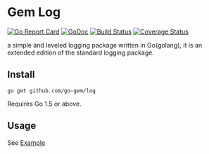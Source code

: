 # Gem Log
[![Go Report Card](https://goreportcard.com/badge/github.com/go-gem/log)](https://goreportcard.com/report/github.com/go-gem/log)
[![GoDoc](https://godoc.org/github.com/go-gem/log?status.svg)](https://godoc.org/github.com/go-gem/log)
[![Build Status](https://travis-ci.org/go-gem/log.svg?branch=master)](https://travis-ci.org/go-gem/log)
[![Coverage Status](https://coveralls.io/repos/github/go-gem/log/badge.svg?branch=master)](https://coveralls.io/github/go-gem/log?branch=master)

a simple and leveled logging package written in Go(golang), it is an extended edition of the standard logging package.

## Install
```
go get github.com/go-gem/log
```
Requires Go 1.5 or above.

## Usage
See [Example](https://godoc.org/github.com/go-gem/log#example-Logger)